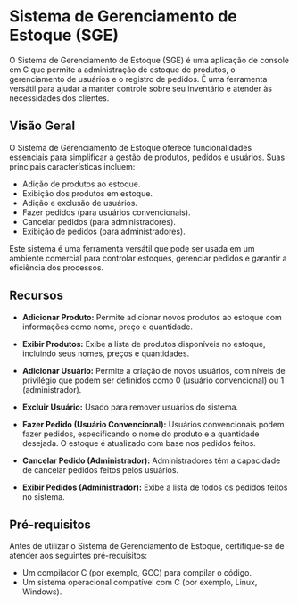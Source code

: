 # Sistema de Gerenciamento de Estoque (SGE)

O Sistema de Gerenciamento de Estoque (SGE) é uma aplicação de console em C que permite a administração de estoque de produtos, o gerenciamento de usuários e o registro de pedidos. É uma ferramenta versátil para ajudar a manter controle sobre seu inventário e atender às necessidades dos clientes.

## Visão Geral

O Sistema de Gerenciamento de Estoque oferece funcionalidades essenciais para simplificar a gestão de produtos, pedidos e usuários. Suas principais características incluem:

- Adição de produtos ao estoque.
- Exibição dos produtos em estoque.
- Adição e exclusão de usuários.
- Fazer pedidos (para usuários convencionais).
- Cancelar pedidos (para administradores).
- Exibição de pedidos (para administradores).

Este sistema é uma ferramenta versátil que pode ser usada em um ambiente comercial para controlar estoques, gerenciar pedidos e garantir a eficiência dos processos.

## Recursos

- **Adicionar Produto:** Permite adicionar novos produtos ao estoque com informações como nome, preço e quantidade.

- **Exibir Produtos:** Exibe a lista de produtos disponíveis no estoque, incluindo seus nomes, preços e quantidades.

- **Adicionar Usuário:** Permite a criação de novos usuários, com níveis de privilégio que podem ser definidos como 0 (usuário convencional) ou 1 (administrador).

- **Excluir Usuário:** Usado para remover usuários do sistema.

- **Fazer Pedido (Usuário Convencional):** Usuários convencionais podem fazer pedidos, especificando o nome do produto e a quantidade desejada. O estoque é atualizado com base nos pedidos feitos.

- **Cancelar Pedido (Administrador):** Administradores têm a capacidade de cancelar pedidos feitos pelos usuários.

- **Exibir Pedidos (Administrador):** Exibe a lista de todos os pedidos feitos no sistema.

## Pré-requisitos

Antes de utilizar o Sistema de Gerenciamento de Estoque, certifique-se de atender aos seguintes pré-requisitos:

- Um compilador C (por exemplo, GCC) para compilar o código.
- Um sistema operacional compatível com C (por exemplo, Linux, Windows).

